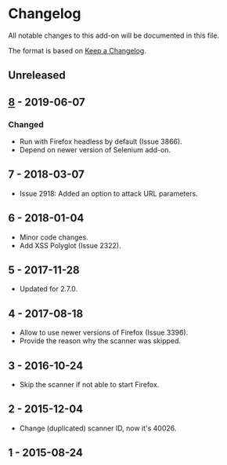 # Changelog
All notable changes to this add-on will be documented in this file.

The format is based on [Keep a Changelog](https://keepachangelog.com/en/1.0.0/).

## Unreleased


## [8] - 2019-06-07
### Changed
- Run with Firefox headless by default (Issue 3866).
- Depend on newer version of Selenium add-on.

## 7 - 2018-03-07

- Issue 2918: Added an option to attack URL parameters.

## 6 - 2018-01-04

- Minor code changes.
- Add XSS Polyglot (Issue 2322).

## 5 - 2017-11-28

- Updated for 2.7.0.

## 4 - 2017-08-18

- Allow to use newer versions of Firefox (Issue 3396).
- Provide the reason why the scanner was skipped.

## 3 - 2016-10-24

- Skip the scanner if not able to start Firefox.

## 2 - 2015-12-04

- Change (duplicated) scanner ID, now it's 40026.

## 1 - 2015-08-24



[8]: https://github.com/zaproxy/zap-extensions/releases/domxss-v8
